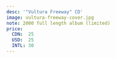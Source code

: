 ```yaml
---
desc: '"Vultura Freeway" CD'
image: vultura-freeway-cover.jpg
note: 2000 full length album (limited)
price:
  CDN:  25
  USD:  25
  INTL: 30
---
```

